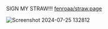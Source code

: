 SIGN MY STRAW!!! [fenroaa/straw.page](https://fenroaa.straw.page/)

![Screenshot 2024-07-25 132812](https://github.com/user-attachments/assets/fb0987e3-4437-4b84-88c1-491e0f51666c)



